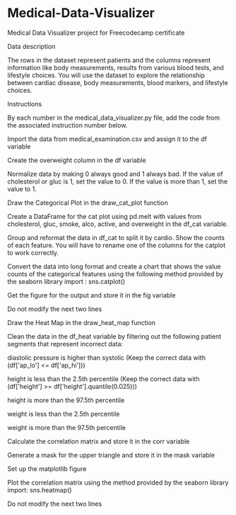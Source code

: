 # Medical-Data-Visualizer
Medical Data Visualizer project for Freecodecamp certificate

Data description

The rows in the dataset represent patients and the columns represent information like body measurements, results from various blood tests, and lifestyle choices. You will use the dataset to explore the relationship between cardiac disease, body measurements, blood markers, and lifestyle choices.

Instructions

By each number in the medical_data_visualizer.py file, add the code from the associated instruction number below.

Import the data from medical_examination.csv and assign it to the df variable

Create the overweight column in the df variable

Normalize data by making 0 always good and 1 always bad. If the value of cholesterol or gluc is 1, set the value to 0. If the value is more than 1, set the value to 1.

Draw the Categorical Plot in the draw_cat_plot function

Create a DataFrame for the cat plot using pd.melt with values from cholesterol, gluc, smoke, alco, active, and overweight in the df_cat variable.

Group and reformat the data in df_cat to split it by cardio. Show the counts of each feature. You will have to rename one of the columns for the catplot to work correctly.

Convert the data into long format and create a chart that shows the value counts of the categorical features using the following method provided by the seaborn library import : sns.catplot()

Get the figure for the output and store it in the fig variable

Do not modify the next two lines

Draw the Heat Map in the draw_heat_map function

Clean the data in the df_heat variable by filtering out the following patient segments that represent incorrect data:

diastolic pressure is higher than systolic (Keep the correct data with (df['ap_lo'] <= df['ap_hi']))

height is less than the 2.5th percentile (Keep the correct data with (df['height'] >= df['height'].quantile(0.025)))

height is more than the 97.5th percentile

weight is less than the 2.5th percentile

weight is more than the 97.5th percentile

Calculate the correlation matrix and store it in the corr variable

Generate a mask for the upper triangle and store it in the mask variable

Set up the matplotlib figure

Plot the correlation matrix using the method provided by the seaborn library import: sns.heatmap()

Do not modify the next two lines
